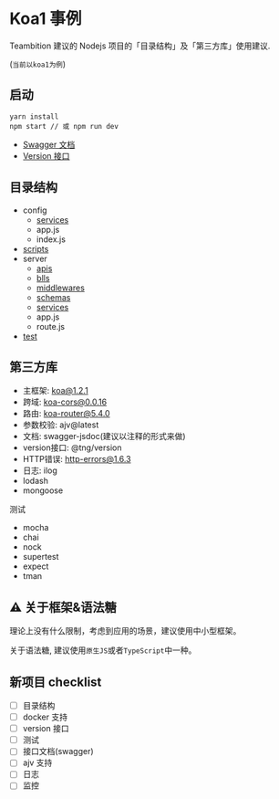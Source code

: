 Koa1 事例
========

Teambition 建议的 Nodejs 项目的「目录结构」及「第三方库」使用建议.

(`当前以koa1为例`)

## 启动
```
yarn install
npm start // 或 npm run dev
```

- [Swagger 文档](https://petstore.swagger.io/?url=http://localhost:3000/doc)
- [Version 接口](http://localhost:3000/version)

## 目录结构
- config
  - [services](./config/services/README.md)
  - app.js
  - index.js
- [scripts](./config/scripts/README.md)
- server
  - [apis](./server/apis/README.md)
  - [blls](./server/blls/README.md)
  - [middlewares](./server/middlewares/README.md)
  - [schemas](./server/schemas/README.md)
  - [services](./server/services/README.md)
  - app.js
  - route.js
- [test](./test/README.md)

## 第三方库
- 主框架: koa@1.2.1
- 跨域: koa-cors@0.0.16
- 路由: koa-router@5.4.0
- 参数校验: ajv@latest
- 文档: swagger-jsdoc(建议以注释的形式来做)
- version接口: @tng/version
- HTTP错误: http-errors@1.6.3
- 日志: ilog
- lodash
- mongoose

测试
- mocha
- chai
- nock
- supertest
- expect
- tman

## ⚠️ 关于框架&语法糖
理论上没有什么限制，考虑到应用的场景，建议使用中小型框架。

关于语法糖, 建议使用`原生JS`或者`TypeScript`中一种。

## 新项目 checklist
- [ ] 目录结构
- [ ] docker 支持
- [ ] version 接口
- [ ] 测试
- [ ] 接口文档(swagger)
- [ ] ajv 支持
- [ ] 日志
- [ ] 监控
